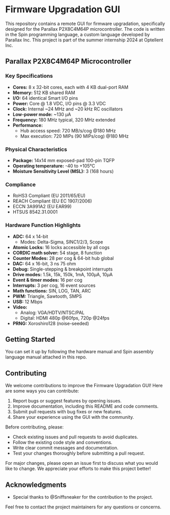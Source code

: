 # Firmware Upgradation GUI

This repository contains a remote GUI for firmware upgradation, specifically designed for the Parallax P2X8C4M64P microcontroller. The code is written in the Spin programming language, a custom language developed by Parallax Inc. This project is part of the summer internship 2024 at Optellent Inc.

## Parallax P2X8C4M64P Microcontroller

### Key Specifications

- **Cores:** 8 x 32-bit cores, each with 4 KB dual-port RAM
- **Memory:** 512 KB shared RAM
- **I/O:** 64 identical Smart I/O pins
- **Power:** Core @ 1.8 VDC, I/O pins @ 3.3 VDC
- **Clock:** Internal ~24 MHz and ~20 kHz RC oscillators
- **Low-power mode:** ~130 µA
- **Frequency:** 180 MHz typical, 320 MHz extended
- **Performance:** 
  - Hub access speed: 720 MB/s/cog @180 MHz
  - Max execution: 720 MIPs (90 MIPs/cog) @180 MHz

### Physical Characteristics

- **Package:** 14x14 mm exposed-pad 100-pin TQFP
- **Operating temperature:** -40 to +105°C
- **Moisture Sensitivity Level (MSL):** 3 (168 hours)

### Compliance

- RoHS3 Compliant (EU 2011/65/EU)
- REACH Compliant (EU EC 1907/2006)
- ECCN 3A991A2 (EU EAR99)
- HTSUS 8542.31.0001

### Hardware Function Highlights

- **ADC:** 64 x 14-bit
  - Modes: Delta-Sigma, SINC1/2/3, Scope
- **Atomic Locks:** 16 locks accessible by all cogs
- **CORDIC math solver:** 54 stage, 8 function
- **Counter Modes:** 28 per cog & 64-bit hub global
- **DAC:** 64 x 16-bit, 3 ns 75 ohm
- **Debug:** Single-stepping & breakpoint interrupts
- **Drive modes:** 1.5k, 15k, 150k, 1mA, 100µA, 10µA
- **Event & timer modes:** 16 per cog
- **Interrupts:** 3 per cog, 16 event sources
- **Math functions:** SIN, LOG, TAN, ARC
- **PWM:** Triangle, Sawtooth, SMPS
- **USB:** 12 Mbps
- **Video:** 
  - Analog: VGA/HDTV/NTSC/PAL
  - Digital: HDMI 480p @60fps, 720p @24fps
- **PRNG:** Xoroshiro128 (noise-seeded)

## Getting Started

You can set it up by following the hardware manual and Spin assembly language manual attached in this repo.

## Contributing

We welcome contributions to improve the Firmware Upgradation GUI! Here are some ways you can contribute:

1. Report bugs or suggest features by opening issues.
2. Improve documentation, including this README and code comments.
3. Submit pull requests with bug fixes or new features.
4. Share your experience using the GUI with the community.

Before contributing, please:

- Check existing issues and pull requests to avoid duplicates.
- Follow the existing code style and conventions.
- Write clear commit messages and documentation.
- Test your changes thoroughly before submitting a pull request.

For major changes, please open an issue first to discuss what you would like to change. We appreciate your efforts to make this project better!

## Acknowledgments

- Special thanks to @Sniffsneaker for the contribution to the project.

Feel free to contact the project maintainers for any questions or concerns.
